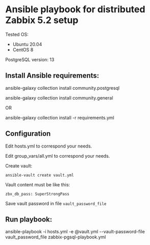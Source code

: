 # Ansible playbook for distributed Zabbix 5.2 setup

Tested OS:
 - Ubuntu 20.04
 - CentOS 8

PostgreSQL version: 13


## Install Ansible requirements:

ansible-galaxy collection install community.postgresql

ansible-galaxy collection install community.general

OR

ansible-galaxy collection install -r requirements.yml


## Configuration

Edit hosts.yml to correspond your needs.

Edit group_vars/all.yml to correspond your needs.

Create vault:

```
ansible-vault create vault.yml
```

Vault content must be like this:
```
zbx_db_pass: SuperStrongPass
```

Save vault password in file ```vault_password_file```

## Run playbook:

ansible-playbook -i hosts.yml -e @vault.yml --vault-password-file vault_password_file zabbix-pgsql-playbook.yml


